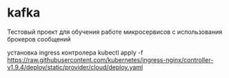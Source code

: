 # kafka
Тестовый проект для обучения работе микросервисов с использования брокеров сообщений


установка ingress контролера
kubectl apply -f https://raw.githubusercontent.com/kubernetes/ingress-nginx/controller-v1.9.4/deploy/static/provider/cloud/deploy.yaml
